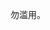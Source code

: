 <!--
 * @Author: LetMeFly
 * @Date: 2024-01-21 14:31:51
 * @LastEditors: LetMeFly
 * @LastEditTime: 2024-01-21 14:32:44
-->
勿滥用。